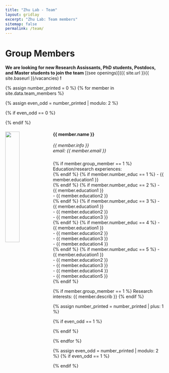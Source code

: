 ```yaml
---
title: "Zhu Lab - Team"
layout: gridlay
excerpt: "Zhu Lab: Team members"
sitemap: false
permalink: /team/
---
```


##

# Group Members

 **We are  looking for new Research Assissants, PhD students, Postdocs, and Master students to join the team** [(see openings)]({{ site.url }}{{ site.baseurl }}/vacancies) **!**


{% assign number_printed = 0 %}
{% for member in site.data.team_members %}

{% assign even_odd = number_printed | modulo: 2 %}

{% if even_odd == 0 %}
<div class="row">
{% endif %}

<div class="col-sm-8 clearfix">
  <img src="{{ site.url }}{{ site.baseurl }}/images/teampic/{{ member.photo }}" class="img-responsive" width="30%" style="float: left" />
  <h4>{{ member.name }}</h4>
  <i>{{ member.info }}<br>email: {{ member.email }}</i><br>
  <h5> </h5>
  
  {% if member.group_member == 1 %}
  Education/research experiences:<br>
  {% endif %}
  {% if member.number_educ == 1 %}
    - {{ member.education1 }}<br>
  {% endif %}
  {% if member.number_educ == 2 %}
    - {{ member.education1 }}<br>
    - {{ member.education2 }}<br>
  {% endif %}
  {% if member.number_educ == 3 %}
    - {{ member.education1 }}<br>
    - {{ member.education2 }}<br>
    - {{ member.education3 }}<br>
  {% endif %}
  {% if member.number_educ == 4 %}
    - {{ member.education1 }}<br>
    - {{ member.education2 }}<br>
    - {{ member.education3 }}<br>
    - {{ member.education4 }}<br>
  {% endif %}
  {% if member.number_educ == 5 %}
    - {{ member.education1 }}<br>
    - {{ member.education2 }}<br>
    - {{ member.education3 }}<br>
    - {{ member.education4 }}<br>
    - {{ member.education5 }}<br>
  {% endif %}
  
  {% if member.group_member == 1 %}
  Research interests: {{ member.describ }}
  {% endif %}

</div>

{% assign number_printed = number_printed | plus: 1 %}

{% if even_odd == 1 %}
</div>
{% endif %}

{% endfor %}

{% assign even_odd = number_printed | modulo: 2 %}
{% if even_odd == 1 %}
</div>
{% endif %}

